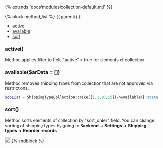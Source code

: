 {% extends 'docs/modules/collection-default.md' %}

{% block method_list %}
{{ parent() }}

* [active](#active)
* [available](#availableardata-)
* [sort](#sort)

### active()

Method applies filter to field "active" = true  for elements of collection.

### available($arData = [])

Method removes shipping types from collection that are not approved via restrictions.
```php
$obList = ShippingTypeCollection::make([1,2,10,15])->available(['state' => 'NY']);
```

### sort()

Method sorts elements of collection by "sort_order" field. You can change sorting of shipping types by going to **Backend -> Settings -> Shipping types -> Reorder records**

![](./../../../assets/images/backend-shipping-type-2.png)
{% endblock %}